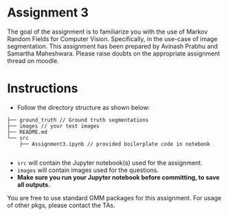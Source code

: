 # Assignment 3
The goal of the assignment is to familiarize you with the use of Markov Random Fields for Computer Vision. Specifically, in the use-case of image segmentation. This assignment has been prepared by Avinash Prabhu and Samartha Maheshwara. Please raise doubts on the appropriate assignment thread on moodle.

# Instructions
- Follow the directory structure as shown below:


```
├── ground_truth // Ground truth segmentations
├── images // your test images
├── README.md
└── src
    ├── Assignment3.ipynb // provided boilerplate code in notebook
    
 ```
 
- `src` will contain the Jupyter notebook(s) used for the assignment.
- `images` will contain images used for the questions.
- **Make sure you run your Jupyter notebook before committing, to save all outputs.**

You are free to use standard GMM packages for this assignment. For usage of other pkgs, please contact the TAs.
